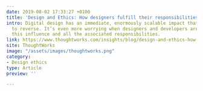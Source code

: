 ```yaml
---
date: 2019-08-02 17:33:27 +0100
title: 'Design and Ethics: How designers fulfill their responsibilities'
intro: Digital design has an immediate, enormously scalable impact that is often difficult
  to reverse. It’s even more worrying when designers and developers are unaware of
  this influence and all the associated responsibilities.
link: https://www.thoughtworks.com/insights/blog/design-and-ethics-how-designers-fulfill-their-responsibilities
site: ThoughtWorks
image: "/assets/images/thoughtworks.png"
category:
- Design ethics
type: Article
preview: ''

---
```

